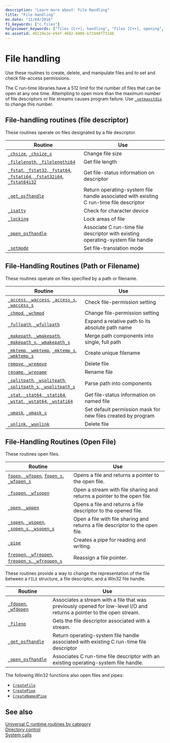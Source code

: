 ```yaml
---
description: "Learn more about: File Handling"
title: "File Handling"
ms.date: "11/04/2016"
f1_keywords: ["c.files"]
helpviewer_keywords: ["files [C++], handling", "files [C++], opening", "files [C++], manipulating"]
ms.assetid: 48119e2e-e94f-4602-b08b-b72440f731d8
---
```

# File handling

Use these routines to create, delete, and manipulate files and to set and check file-access permissions.

The C run-time libraries have a 512 limit for the number of files that can be open at any one time. Attempting to open more than the maximum number of file descriptors or file streams causes program failure. Use [`_setmaxstdio`](reference/setmaxstdio.md) to change this number.

## File-handling routines (file descriptor)

These routines operate on files designated by a file descriptor.

| Routine | Use |
|---|---|
| [`_chsize`](reference/chsize.md), [`_chsize_s`](reference/chsize-s.md) | Change file size |
| [`_filelength`, `_filelengthi64`](reference/filelength-filelengthi64.md) | Get file length |
| [`_fstat`, `_fstat32`, `_fstat64`, `_fstati64`, `_fstat32i64`, `_fstat64i32`](reference/fstat-fstat32-fstat64-fstati64-fstat32i64-fstat64i32.md) | Get file-status information on descriptor |
| [`_get_osfhandle`](reference/get-osfhandle.md) | Return operating-system file handle associated with existing C run-time file descriptor |
| [`_isatty`](reference/isatty.md) | Check for character device |
| [`_locking`](reference/locking.md) | Lock areas of file |
| [`_open_osfhandle`](reference/open-osfhandle.md) | Associate C run-time file descriptor with existing operating-system file handle |
| [`_setmode`](reference/setmode.md) | Set file-translation mode |

## File-Handling Routines (Path or Filename)

These routines operate on files specified by a path or filename.

| Routine | Use |
|---|---|
| [`_access`, `_waccess`](reference/access-waccess.md), [`_access_s`, `_waccess_s`](reference/access-s-waccess-s.md) | Check file-permission setting |
| [`_chmod`, `_wchmod`](reference/chmod-wchmod.md) | Change file-permission setting |
| [`_fullpath`, `_wfullpath`](reference/fullpath-wfullpath.md) | Expand a relative path to its absolute path name |
| [`_makepath`, `_wmakepath`](reference/makepath-wmakepath.md), [`_makepath_s`, `_wmakepath_s`](reference/makepath-s-wmakepath-s.md) | Merge path components into single, full path |
| [`_mktemp`, `_wmktemp`](reference/mktemp-wmktemp.md), [`_mktemp_s`, `_wmktemp_s`](reference/mktemp-s-wmktemp-s.md) | Create unique filename |
| [`remove`, `_wremove`](reference/remove-wremove.md) | Delete file |
| [`rename`, `_wrename`](reference/rename-wrename.md) | Rename file |
| [`_splitpath`, `_wsplitpath`](reference/splitpath-wsplitpath.md), [`_splitpath_s`, `_wsplitpath_s`](reference/splitpath-s-wsplitpath-s.md) | Parse path into components |
| [`_stat`, `_stat64`, `_stati64`, `_wstat`, `_wstat64`, `_wstati64`](reference/stat-functions.md) | Get file-status information on named file |
| [`_umask`](reference/umask.md), [`_umask_s`](reference/umask-s.md) | Set default permission mask for new files created by program |
| [`_unlink`, `_wunlink`](reference/unlink-wunlink.md) | Delete file |

## File-Handling Routines (Open File)

These routines open files.

| Routine | Use |
|---|---|
| [`fopen`, `_wfopen`](reference/fopen-wfopen.md), [`fopen_s`, `_wfopen_s`](reference/fopen-s-wfopen-s.md) | Opens a file and returns a pointer to the open file. |
| [`_fsopen`, `_wfsopen`](reference/fsopen-wfsopen.md) | Open a stream with file sharing and returns a pointer to the open file. |
| [`_open`, `_wopen`](reference/open-wopen.md) | Opens a file and returns a file descriptor to the opened file. |
| [`_sopen`, `_wsopen`](reference/sopen-wsopen.md), [`_sopen_s`, `_wsopen_s`](reference/sopen-s-wsopen-s.md) | Open a file with file sharing and returns a file descriptor to the open file. |
| [`_pipe`](reference/pipe.md) | Creates a pipe for reading and writing. |
| [`freopen`, `_wfreopen`](reference/freopen-wfreopen.md), [`freopen_s`, `_wfreopen_s`](reference/freopen-s-wfreopen-s.md) | Reassign a file pointer. |

These routines provide a way to change the representation of the file between a `FILE` structure, a file descriptor, and a Win32 file handle.

| Routine | Use |
|---|---|
| [`_fdopen`, `_wfdopen`](reference/fdopen-wfdopen.md) | Associates a stream with a file that was previously opened for low-level I/O and returns a pointer to the open stream. |
| [`_fileno`](reference/fileno.md) | Gets the file descriptor associated with a stream. |
| [`_get_osfhandle`](reference/get-osfhandle.md) | Return operating-system file handle associated with existing C run-time file descriptor |
| [`_open_osfhandle`](reference/open-osfhandle.md) | Associates C run-time file descriptor with an existing operating-system file handle. |

The following Win32 functions also open files and pipes:

- [`CreateFile`](/windows/win32/api/fileapi/nf-fileapi-createfilew)
- [`CreatePipe`](/windows/win32/api/namedpipeapi/nf-namedpipeapi-createpipe)
- [`CreateNamedPipe`](/windows/win32/api/winbase/nf-winbase-createnamedpipea)

## See also

[Universal C runtime routines by category](run-time-routines-by-category.md)\
[Directory control](directory-control.md)\
[System calls](system-calls.md)
